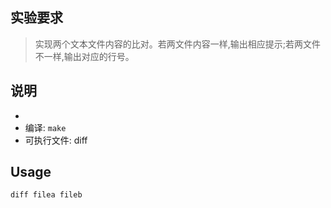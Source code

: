 ## 实验要求
 > 实现两个文本文件内容的比对。若两文件内容一样,输出相应提示;若两文件不一样,输出对应的行号。

## 说明
 - 
 - 编译: `make`
 - 可执行文件: diff

## Usage
 ```
 diff filea fileb
 ```

